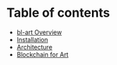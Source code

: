 # Table of contents

* [bl-art Overview](/README.md)
* [Installation](install.md)
* [Architecture](architecture.md)
* [Blockchain for Art](art.md)
